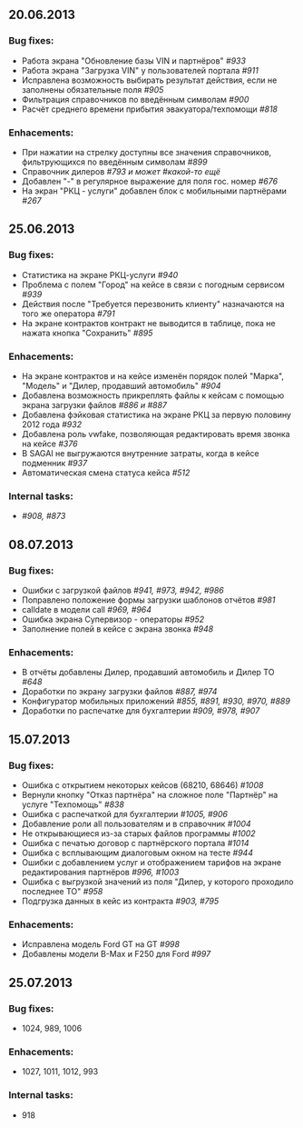 ## 20.06.2013
### Bug fixes:
* Работа экрана "Обновление базы VIN и партнёров" _#933_
* Работа экрана "Загрузка VIN" у пользователей портала _#911_
* Исправлена возможность выбирать результат действия, если не заполнены обязательные поля _#905_
* Фильтрация справочников по введённым символам _#900_
* Расчёт среднего времени прибытия эвакуатора/техпомощи _#818_

### Enhacements:
* При нажатии на стрелку доступны все значения справочников, фильтрующихся по введённым символам _#899_
* Справочник дилеров _#793 и может #какой-то ещё_
* Добавлен "-" в регулярное выражение для поля гос. номер _#676_
* На экран "РКЦ - услуги" добавлен блок с мобильными партнёрами _#267_

## 25.06.2013
### Bug fixes:
* Статистика на экране РКЦ-услуги _#940_
* Проблема с полем "Город" на кейсе в связи с погодным сервисом _#939_
* Действия после "Требуется перезвонить клиенту" назначаются на того же оператора _#791_
* На экране контрактов контракт не выводится в таблице, пока не нажата кнопка "Сохранить" _#895_
 
### Enhacements:
* На экране контрактов и на кейсе изменён порядок полей "Марка", "Модель" и "Дилер, продавший автомобиль" _#904_
* Добавлена возможность прикреплять файлы к кейсам с помощью экрана загрузки файлов _#886 и #887_
* Добавлена фэйковая статистика на экране РКЦ за первую половину 2012 года _#932_
* Добавлена роль vwfake, позволяющая редактировать время звонка на кейсе _#376_
* В SAGAI не выгружаются внутренние затраты, когда в кейсе подменник _#937_
* Автоматическая смена статуса кейса _#512_

### Internal tasks:
* _#908, #873_

## 08.07.2013
### Bug fixes:
* Ошибки с загрузкой файлов _#941, #973, #942, #986_
* Поправлено положение формы загрузки шаблонов отчётов _#981_
* calldate в модели call _#969, #964_
* Ошибка экрана Супервизор - операторы _#952_
* Заполнение полей в кейсе с экрана звонка _#948_

### Enhacements:
* В отчёты добавлены Дилер, продавший автомобиль и Дилер ТО _#648_
* Доработки по экрану загрузки файлов _#887, #974_
* Конфигуратор мобильных приложений _#855, #891, #930, #970, #889_
* Доработки по распечатке для бухгалтерии _#909, #978, #907_

## 15.07.2013
### Bug fixes:
* Ошибка с открытием некоторых кейсов (68210, 68646) _#1008_
* Вернули кнопку "Отказ партнёра" на сложное поле "Партнёр" на услуге "Техпомощь" _#838_
* Ошибка с распечаткой для бухгалтерии _#1005, #906_
* Добавление роли all пользователям и в справочник _#1004_
* Не открывающиеся из-за старых файлов программы _#1002_
* Ошибка с печатью договор с партнёрского портала _#1014_
* Ошибка с всплывающим диалоговым окном на тесте _#944_
* Ошибки с добавлением услуг и отображением тарифов на экране редактирования партнёров _#996, #1003_
* Ошибка с выгрузкой значений из поля "Дилер, у которого проходило последнее ТО" _#958_
* Подгрузка данных в кейс из контракта _#903, #795_

### Enhacements:
* Исправлена модель Ford GT на GT _#998_
* Добавлены модели B-Max и F250 для Ford _#997_

## 25.07.2013
### Bug fixes:
* 1024, 989, 1006
 
### Enhacements:
* 1027, 1011, 1012, 993

### Internal tasks:
* 918